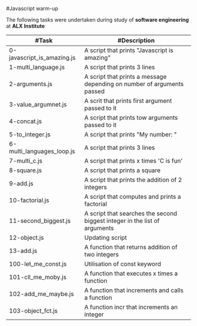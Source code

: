 #Javascript warm-up

The following tasks were undertaken during study of **software engineering** at **ALX Institute**

| #Task | #Description |
| ----- | ------------ |
| 0-javascript_is_amazing.js | A script that prints "Javascript is amazing" |
| 1-multi_language.js | A script that prints 3 lines |
| 2-arguments.js | A script that prints a message depending on number of arguments passed |
| 3-value_argumnet.js | A scrit that prints first argument passed to it |
| 4-concat.js | A script that prints tow arguments passed to it |
| 5-to_integer.js | A script that prints "My number: <first argument converted in integer>"|
| 6-multi_languages_loop.js | A script that prints 3 lines |
| 7-multi_c.js | A script that prints x times 'C is fun'|
| 8-square.js | A script that prints a square |
| 9-add.js | A script that prints the addition of 2 integers |
| 10-factorial.js | A script that computes and prints a factorial |
| 11-second_biggest.js | A script that searches the second biggest integer in the list of arguments |
| 12-object.js | Updating script |
| 13-add.js | A function that returns addition of two integers |
| 100-let_me_const.js | Utilisation of const keyword |
| 101-cll_me_moby.js | A function that executes x times a function |
| 102-add_me_maybe.js | A function that increments and calls a function |
| 103-object_fct.js | A function incr that increments an integer |
